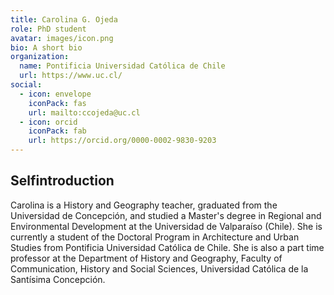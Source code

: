 ```yaml
---
title: Carolina G. Ojeda 
role: PhD student
avatar: images/icon.png
bio: A short bio
organization:
  name: Pontificia Universidad Católica de Chile
  url: https://www.uc.cl/
social:
  - icon: envelope
    iconPack: fas
    url: mailto:ccojeda@uc.cl
  - icon: orcid
    iconPack: fab
    url: https://orcid.org/0000-0002-9830-9203
---
```


## Selfintroduction

Carolina is a History and Geography teacher, graduated from the Universidad de Concepción, and studied a Master's degree in Regional and Environmental Development at the Universidad de Valparaíso (Chile). She is currently a student of the Doctoral Program in Architecture and Urban Studies from Pontificia Universidad Católica de Chile. She is also a part time professor at the Department of History and Geography, Faculty of Communication, History and Social Sciences, Universidad Católica de la Santísima Concepción. 
